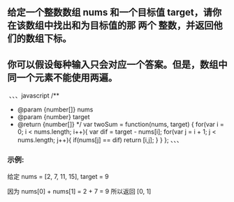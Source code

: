 

## 给定一个整数数组 nums 和一个目标值 target，请你在该数组中找出和为目标值的那 两个 整数，并返回他们的数组下标。

## 你可以假设每种输入只会对应一个答案。但是，数组中同一个元素不能使用两遍。

 、、、javascript
/**
 * @param {number[]} nums
 * @param {number} target
 * @return {number[]}
 */
var twoSum = function(nums, target) {
    for(var i = 0; i < nums.length; i++){
        var dif = target - nums[i];
        for(var j = i + 1; j < nums.length; j++){
            if(nums[j] == dif)
            return [i,j];
        }
    }
};
、、、


### 示例:

给定 nums = [2, 7, 11, 15], target = 9

因为 nums[0] + nums[1] = 2 + 7 = 9
所以返回 [0, 1]


